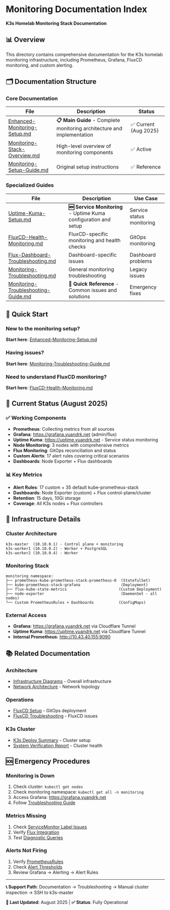 # Monitoring Documentation Index

**K3s Homelab Monitoring Stack Documentation**

## 📊 Overview

This directory contains comprehensive documentation for the K3s homelab monitoring infrastructure, including Prometheus, Grafana, FluxCD monitoring, and custom alerting.

## 🗂️ Documentation Structure

### **Core Documentation**
| File | Description | Status |
|------|-------------|--------|
| [Enhanced-Monitoring-Setup.md](Enhanced-Monitoring-Setup.md) | **📋 Main Guide** - Complete monitoring architecture and implementation | ✅ Current (Aug 2025) |
| [Monitoring-Stack-Overview.md](Monitoring-Stack-Overview.md) | High-level overview of monitoring components | ✅ Active |
| [Monitoring-Setup-Guide.md](Monitoring-Setup-Guide.md) | Original setup instructions | ✅ Reference |

### **Specialized Guides**
| File | Description | Use Case |
|------|-------------|----------|
| [Uptime-Kuma-Setup.md](Uptime-Kuma-Setup.md) | **🆕 Service Monitoring** - Uptime Kuma configuration and setup | Service status monitoring |
| [FluxCD-Health-Monitoring.md](FluxCD-Health-Monitoring.md) | FluxCD-specific monitoring and health checks | GitOps monitoring |
| [Flux-Dashboard-Troubleshooting.md](Flux-Dashboard-Troubleshooting.md) | Dashboard-specific issues | Dashboard problems |
| [Monitoring-Troubleshooting.md](Monitoring-Troubleshooting.md) | General monitoring troubleshooting | Legacy issues |
| [Monitoring-Troubleshooting-Guide.md](Monitoring-Troubleshooting-Guide.md) | **🚨 Quick Reference** - Common issues and solutions | Emergency fixes |

## 🚀 Quick Start

### New to the monitoring setup?
**Start here**: [Enhanced-Monitoring-Setup.md](Enhanced-Monitoring-Setup.md)

### Having issues?
**Start here**: [Monitoring-Troubleshooting-Guide.md](Monitoring-Troubleshooting-Guide.md)

### Need to understand FluxCD monitoring?
**Start here**: [FluxCD-Health-Monitoring.md](FluxCD-Health-Monitoring.md)

## 🎯 Current Status (August 2025)

### ✅ **Working Components**
- **Prometheus**: Collecting metrics from all sources
- **Grafana**: https://grafana.yuandrk.net (admin/flux)
- **Uptime Kuma**: https://uptime.yuandrk.net - Service status monitoring
- **Node Monitoring**: 3 nodes with comprehensive metrics
- **Flux Monitoring**: GitOps reconciliation and status
- **Custom Alerts**: 17 alert rules covering critical scenarios
- **Dashboards**: Node Exporter + Flux dashboards

### 📊 **Key Metrics**
- **Alert Rules**: 17 custom + 35 default kube-prometheus-stack
- **Dashboards**: Node Exporter (custom) + Flux control-plane/cluster
- **Retention**: 15 days, 10Gi storage
- **Coverage**: All K3s nodes + Flux controllers

## 🔧 Infrastructure Details

### **Cluster Architecture**
```
k3s-master  (10.10.0.1) - Control plane + monitoring
k3s-worker1 (10.10.0.2) - Worker + PostgreSQL  
k3s-worker2 (10.10.0.4) - Worker
```

### **Monitoring Stack**
```
monitoring namespace:
├── prometheus-kube-prometheus-stack-prometheus-0  (StatefulSet)
├── kube-prometheus-stack-grafana                  (Deployment)  
├── flux-kube-state-metrics                       (Custom Deployment)
├── node-exporter                                  (DaemonSet - all nodes)
└── Custom PrometheusRules + Dashboards           (ConfigMaps)
```

### **External Access**
- **Grafana**: https://grafana.yuandrk.net via Cloudflare Tunnel
- **Uptime Kuma**: https://uptime.yuandrk.net via Cloudflare Tunnel
- **Internal Prometheus**: http://10.43.40.155:9090

## 📚 Related Documentation

### **Architecture**  
- [Infrastructure Diagrams](../Architecture/Infrastructure-Diagrams.md) - Overall infrastructure
- [Network Architecture](../Network/Network-Architecture.md) - Network topology

### **Operations**
- [FluxCD Setup](../FluxCD/FluxCD-Setup.md) - GitOps deployment
- [FluxCD Troubleshooting](../FluxCD/FluxCD-Troubleshooting.md) - FluxCD issues

### **K3s Cluster**
- [K3s Deploy Summary](../K3s/k3s_deploy_summary.md) - Cluster setup
- [System Verification Report](../K3s/system_verification_report.md) - Cluster health

## 🆘 Emergency Procedures

### **Monitoring is Down**
1. Check cluster: `kubectl get nodes`
2. Check monitoring namespace: `kubectl get all -n monitoring`  
3. Access Grafana: https://grafana.yuandrk.net
4. Follow [Troubleshooting Guide](Monitoring-Troubleshooting-Guide.md)

### **Metrics Missing**
1. Check [ServiceMonitor Label Issues](Monitoring-Troubleshooting-Guide.md#prometheus-selector-issues)
2. Verify [Flux Integration](Enhanced-Monitoring-Setup.md#key-configuration-details)
3. Test [Diagnostic Queries](Monitoring-Troubleshooting-Guide.md#useful-diagnostic-queries)

### **Alerts Not Firing**
1. Verify [PrometheusRules](Enhanced-Monitoring-Setup.md#alert-rules-overview)
2. Check [Alert Thresholds](Enhanced-Monitoring-Setup.md#updating-thresholds)
3. Review Grafana → Alerting → Alert Rules

---

**📞 Support Path**: Documentation → Troubleshooting → Manual cluster inspection → SSH to k3s-master

**🔄 Last Updated**: August 2025 | **✅ Status**: Fully Operational